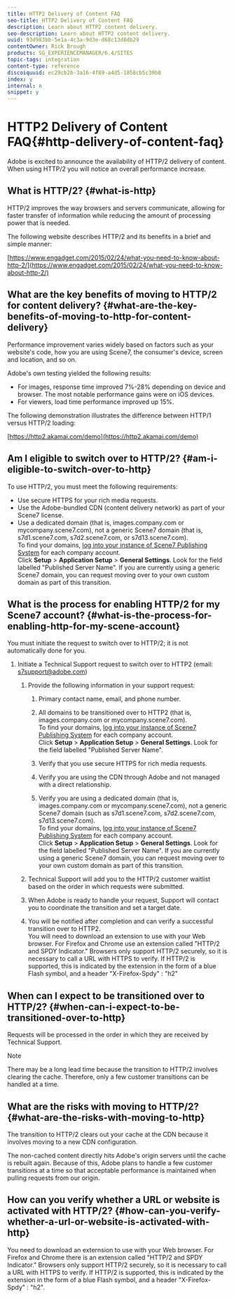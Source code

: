 ```yaml
---
title: HTTP2 Delivery of Content FAQ
seo-title: HTTP2 Delivery of Content FAQ
description: Learn about HTTP2 content delivery.
seo-description: Learn about HTTP2 content delivery.
uuid: 93d983bb-5e1a-4c3a-9d3e-d68c13d8db29
contentOwner: Rick Brough
products: SG_EXPERIENCEMANAGER/6.4/SITES
topic-tags: integration
content-type: reference
discoiquuid: ec29cb2b-3a16-4f89-a4d5-1858cb5c39b8
index: y
internal: n
snippet: y
---
```


# HTTP2 Delivery of Content FAQ{#http-delivery-of-content-faq}

Adobe is excited to announce the availability of HTTP/2 delivery of content. When using HTTP/2 you will notice an overall performance increase.

## What is HTTP/2? {#what-is-http}

HTTP/2 improves the way browsers and servers communicate, allowing for faster transfer of information while reducing the amount of processing power that is needed.

The following website describes HTTP/2 and its benefits in a brief and simple manner:

[https://www.engadget.com/2015/02/24/what-you-need-to-know-about-http-2/](https://www.engadget.com/2015/02/24/what-you-need-to-know-about-http-2/)

## What are the key benefits of moving to HTTP/2 for content delivery? {#what-are-the-key-benefits-of-moving-to-http-for-content-delivery}

Performance improvement varies widely based on factors such as your website's code, how you are using Scene7, the consumer's device, screen and location, and so on.

Adobe's own testing yielded the following results:

* For images, response time improved 7%-28% depending on device and browser. The most notable performance gains were on iOS devices.
* For viewers, load time performance improved up 15%.

The following demonstration illustrates the difference between HTTP/1 versus HTTP/2 loading:

[https://http2.akamai.com/demo](https://http2.akamai.com/demo)

## Am I eligible to switch over to HTTP/2? {#am-i-eligible-to-switch-over-to-http}

To use HTTP/2, you must meet the following requirements:

* Use secure HTTPS for your rich media requests.
* Use the Adobe-bundled CDN (content delivery network) as part of your Scene7 license.
* Use a dedicated domain (that is, images.company.com or mycompany.scene7.com), not a generic Scene7 domain (that is, s7d1.scene7.com, s7d2.scene7.com, or s7d13.scene7.com).  
  To find your domains, [log into your instance of Scene7 Publishing System](http://www.adobe.com/marketing-cloud/experience-manager/scene7-login.html) for each company account.  
  Click **Setup** &gt; **Application Setup** &gt; **General Settings**. Look for the field labelled "Published Server Name". If you are currently using a generic Scene7 domain, you can request moving over to your own custom domain as part of this transition.

## What is the process for enabling HTTP/2 for my Scene7 account? {#what-is-the-process-for-enabling-http-for-my-scene-account}

You must initiate the request to switch over to HTTP/2; it is not automatically done for you.

1. Initiate a Technical Support request to switch over to HTTP2 (email: s7support@adobe.com)

    1. Provide the following information in your support request:

        1. Primary contact name, email, and phone number.
        1. All domains to be transitioned over to HTTP2 (that is, images.company.com or mycompany.scene7.com).  
           To find your domains, [log into your instance of Scene7 Publishing System](http://www.adobe.com/marketing-cloud/experience-manager/scene7-login.html) for each company account.  
           Click **Setup** &gt; **Application Setup** &gt; **General Settings**. Look for the field labelled "Published Server Name".
        
        1. Verify that you use secure HTTPS for rich media requests.
        1. Verify you are using the CDN through Adobe and not managed with a direct relationship.
        1. Verify you are using a dedicated domain (that is, images.company.com or mycompany.scene7.com), not a generic Scene7 domain (such as s7d1.scene7.com, s7d2.scene7.com, s7d13.scene7.com).  
           To find your domains, [log into your instance of Scene7 Publishing System](http://www.adobe.com/marketing-cloud/experience-manager/scene7-login.html) for each company account.  
           Click **Setup** &gt; **Application Setup** &gt; **General Settings**. Look for the field labelled "Published Server Name". If you are currently using a generic Scene7 domain, you can request moving over to your own custom domain as part of this transition.

    1. Technical Support will add you to the HTTP/2 customer waitlist based on the order in which requests were submitted.
    1. When Adobe is ready to handle your request, Support will contact you to coordinate the transition and set a target date.
    1. You will be notified after completion and can verify a successful transition over to HTTP2.  
       You will need to download an extension to use with your Web browser. For Firefox and Chrome use an extension called "HTTP/2 and SPDY Indicator." Browsers only support HTTP/2 securely, so it is necessary to call a URL with HTTPS to verify. If HTTP/2 is supported, this is indicated by the extension in the form of a blue Flash symbol, and a header "X-Firefox-Spdy" : "h2"

## When can I expect to be transitioned over to HTTP/2? {#when-can-i-expect-to-be-transitioned-over-to-http}

Requests will be processed in the order in which they are received by Technical Support.

>[!NOTE]
>
>There may be a long lead time because the transition to HTTP/2 involves clearing the cache. Therefore, only a few customer transitions can be handled at a time.

## What are the risks with moving to HTTP/2? {#what-are-the-risks-with-moving-to-http}

The transition to HTTP/2 clears out your cache at the CDN because it involves moving to a new CDN configuration.

The non-cached content directly hits Adobe's origin servers until the cache is rebuilt again. Because of this, Adobe plans to handle a few customer transitions at a time so that acceptable performance is maintained when pulling requests from our origin.

## How can you verify whether a URL or website is activated with HTTP/2? {#how-can-you-verify-whether-a-url-or-website-is-activated-with-http}

You need to download an externsion to use with your Web browser. For Firefox and Chrome there is an extension called "HTTP/2 and SPDY Indicator." Browsers only support HTTP/2 securely, so it is necessary to call a URL with HTTPS to verify. If HTTP/2 is supported, this is indicated by the extension in the form of a blue Flash symbol, and a header "X-Firefox-Spdy" : "h2".
